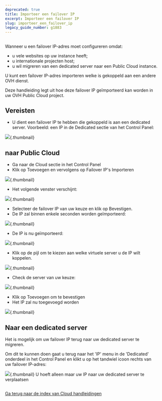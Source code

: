 ```yaml
---
deprecated: true
title: Importeer een failover IP
excerpt: Importeer een failover IP
slug: importeer_een_failover_ip
legacy_guide_number: g1883
---
```



## 
Wanneer u een failover IP-adres moet configureren omdat: 

- u vele websites op uw instance heeft;
- u internationale projecten host;
- u wil migreren van een dedicated server naar een Public Cloud instance. 

U kunt een failover IP-adres importeren welke is gekoppeld aan een andere OVH dienst. 

Deze handleiding legt uit hoe deze failover IP geïmporteerd kan worden in uw OVH Public Cloud project.


## Vereisten

- U dient een failover IP te hebben die gekoppeld is aan een dedicated server. Voorbeeld: een IP in de Dedicated sectie van het  Control Panel:



![](images/img_2817.jpg){.thumbnail}


## naar Public Cloud

- Ga naar de Cloud sectie in het Control Panel
- Klik op Toevoegen en vervolgens op Failover IP's Importeren



![](images/img_2818.jpg){.thumbnail}

- Het volgende venster verschijnt:



![](images/img_2819.jpg){.thumbnail}

- Selecteer de failover IP van uw keuze en klik op Bevestigen. 
- De IP zal binnen enkele seconden worden geïmporteerd:



![](images/img_3810.jpg){.thumbnail}

- De IP is nu geïmporteerd:



![](images/img_3811.jpg){.thumbnail}

- Klik op de pijl om te kiezen aan welke virtuele server u de IP wilt koppelen.



![](images/img_3812.jpg){.thumbnail}

- Check de server van uw keuze:



![](images/img_3813.jpg){.thumbnail}

- Klik op Toevoegen om te bevestigen
- Het IP zal nu toegevoegd worden



![](images/img_3814.jpg){.thumbnail}


## Naar een dedicated server
Het is mogelijk om uw failover IP terug naar uw dedicated server te migreren. 

Om dit te kunnen doen gaat u terug naar het 'IP' menu in de 'Dedicated' onderdeel in het Control Panel en klikt u op het tandwiel icoon rechts van uw failover IP-adres:

![](images/img_3300.jpg){.thumbnail}
U hoeft alleen maar uw IP naar uw dedicated server te verplaatsen


## 
[Ga terug naar de index van Cloud handleidingen]({legacy}1785)

